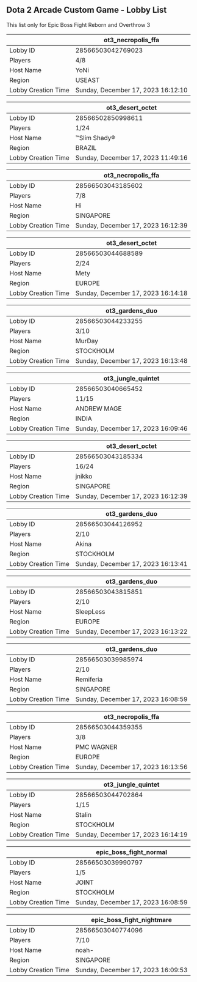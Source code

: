 ## Dota 2 Arcade Custom Game - Lobby List

This list only for Epic Boss Fight Reborn and Overthrow 3

|  | ot3_necropolis_ffa |
| ------ | ------ |
| Lobby ID | 28566503042769023 |
| Players | 4/8 |
| Host Name | YoNi |
| Region | USEAST |
| Lobby Creation Time | Sunday, December 17, 2023 16:12:10 |


|  | ot3_desert_octet |
| ------ | ------ |
| Lobby ID | 28566502850998611 |
| Players | 1/24 |
| Host Name | ™Slim Shady® |
| Region | BRAZIL |
| Lobby Creation Time | Sunday, December 17, 2023 11:49:16 |


|  | ot3_necropolis_ffa |
| ------ | ------ |
| Lobby ID | 28566503043185602 |
| Players | 7/8 |
| Host Name | Hi |
| Region | SINGAPORE |
| Lobby Creation Time | Sunday, December 17, 2023 16:12:39 |


|  | ot3_desert_octet |
| ------ | ------ |
| Lobby ID | 28566503044688589 |
| Players | 2/24 |
| Host Name | Mety |
| Region | EUROPE |
| Lobby Creation Time | Sunday, December 17, 2023 16:14:18 |


|  | ot3_gardens_duo |
| ------ | ------ |
| Lobby ID | 28566503044233255 |
| Players | 3/10 |
| Host Name | MurDay |
| Region | STOCKHOLM |
| Lobby Creation Time | Sunday, December 17, 2023 16:13:48 |


|  | ot3_jungle_quintet |
| ------ | ------ |
| Lobby ID | 28566503040665452 |
| Players | 11/15 |
| Host Name | ANDREW MAGE |
| Region | INDIA |
| Lobby Creation Time | Sunday, December 17, 2023 16:09:46 |


|  | ot3_desert_octet |
| ------ | ------ |
| Lobby ID | 28566503043185334 |
| Players | 16/24 |
| Host Name | jnikko |
| Region | SINGAPORE |
| Lobby Creation Time | Sunday, December 17, 2023 16:12:39 |


|  | ot3_gardens_duo |
| ------ | ------ |
| Lobby ID | 28566503044126952 |
| Players | 2/10 |
| Host Name | Akina |
| Region | STOCKHOLM |
| Lobby Creation Time | Sunday, December 17, 2023 16:13:41 |


|  | ot3_gardens_duo |
| ------ | ------ |
| Lobby ID | 28566503043815851 |
| Players | 2/10 |
| Host Name | SleepLess |
| Region | EUROPE |
| Lobby Creation Time | Sunday, December 17, 2023 16:13:22 |


|  | ot3_gardens_duo |
| ------ | ------ |
| Lobby ID | 28566503039985974 |
| Players | 2/10 |
| Host Name | Remiferia |
| Region | SINGAPORE |
| Lobby Creation Time | Sunday, December 17, 2023 16:08:59 |


|  | ot3_necropolis_ffa |
| ------ | ------ |
| Lobby ID | 28566503044359355 |
| Players | 3/8 |
| Host Name | PMC WAGNER |
| Region | EUROPE |
| Lobby Creation Time | Sunday, December 17, 2023 16:13:56 |


|  | ot3_jungle_quintet |
| ------ | ------ |
| Lobby ID | 28566503044702864 |
| Players | 1/15 |
| Host Name | Stalin |
| Region | STOCKHOLM |
| Lobby Creation Time | Sunday, December 17, 2023 16:14:19 |


|  | epic_boss_fight_normal |
| ------ | ------ |
| Lobby ID | 28566503039990797 |
| Players | 1/5 |
| Host Name | JOINT |
| Region | STOCKHOLM |
| Lobby Creation Time | Sunday, December 17, 2023 16:08:59 |


|  | epic_boss_fight_nightmare |
| ------ | ------ |
| Lobby ID | 28566503040774096 |
| Players | 7/10 |
| Host Name | noah- |
| Region | SINGAPORE |
| Lobby Creation Time | Sunday, December 17, 2023 16:09:53 |


